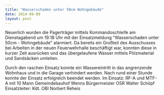 ```yaml
---
title: "Wasserschaden unter 50cm Wohngebäude"
date: 2014-09-09
layout: post
---
```


Neuerlich wurden die Pagerträger mittels Kommandoschleife am Dienstagabend um 19:18 Uhr mit der Einsatzmeldung "Wasserschaden unter 50cm - Wohngebäude" alarmiert. Da bereits ein Großteil des Ausschusses bei Arbeiten in der neuen Feuerwehrhalle beschäftigt war, konnten diese in kurzer Zeit ausrücken und das übergelaufene Wasser mittels Pölzmaterial und Sandsäcken umleiten.

Durch den raschen Einsatz konnte ein Wassereintritt in das angrenzende Wohnhaus und in die Garage verhindert werden. Nach rund einer Stunde konnte der Einsatz erfolgreich beendet werden.
Im Einsatz:
RF-A und MTF-A mit 10 Mann
Gemeindebauhof Wenns
Bürgermeister OSR Walter Schöpf
Einsatzleiter: Kdt. OBI Norbert Reheis